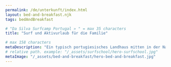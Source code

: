 ```yaml
---
permalink: /de/unterkunft/index.html
layout: bed-and-breakfast.njk
tags: bedAndBreakfast

# "Da Silva Surfcamp Portugal » " = max 35 characters
title: "Surf und Aktivurlaub für die Familie"

# max 158 characters
metaDescription: "Ein typisch portugiesisches Landhaus mitten in der Natur, nahe zu traumhaften Surfstränden und ideal für Familien mit Kindern"
# relative path. example: "/_assets/surfschool/hero-surfschool.jpg"
metaImage: "/_assets/bed-and-breakfast/hero-bed-and-breakfast.jpg"
---
```

